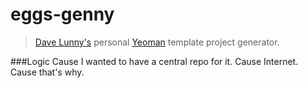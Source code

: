 # eggs-genny
> [Dave Lunny's](http://himynameisdave.github.io/) personal [Yeoman](http://yeoman.io) template project generator.

###Logic
Cause I wanted to have a central repo for it. Cause Internet. Cause that's why.
